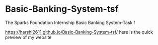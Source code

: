 # Basic-Banking-System-tsf
The Sparks Foundation Internship Basic Banking System-Task 1

https://harshi2611.github.io/Basic-Banking-System-tsf/ here is the quick preview of my website 

